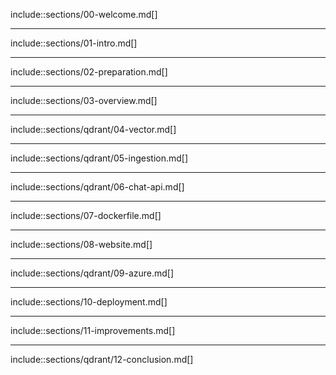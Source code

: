 include::sections/00-welcome.md[]

---

include::sections/01-intro.md[]

---

include::sections/02-preparation.md[]

---

include::sections/03-overview.md[]

---

include::sections/qdrant/04-vector.md[]

---

include::sections/qdrant/05-ingestion.md[]

---

include::sections/qdrant/06-chat-api.md[]

---

include::sections/07-dockerfile.md[]

---

include::sections/08-website.md[]

---

include::sections/qdrant/09-azure.md[]

---

include::sections/10-deployment.md[]

---

include::sections/11-improvements.md[]

---

include::sections/qdrant/12-conclusion.md[]
